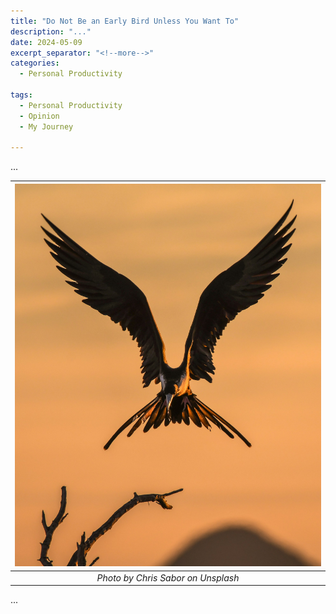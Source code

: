 ```yaml
---
title: "Do Not Be an Early Bird Unless You Want To"
description: "..."
date: 2024-05-09
excerpt_separator: "<!--more-->"
categories:
  - Personal Productivity

tags:
  - Personal Productivity
  - Opinion
  - My Journey

---
```

...

| ![image](/assets/images/chris-sabor-early-bird-unsplash.jpg) |
|:--:|
| *Photo by Chris Sabor on Unsplash* |

...